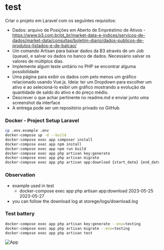 # test

Criar o projeto em Laravel com os seguintes requisitos:
- Dados: arquivo de Posições em Aberto de Empréstimo de Ativos - https://www.b3.com.br/pt_br/market-data-e-indices/servicos-de-dados/market-data/consultas/boletim-diario/dados-publicos-de-produtos-listados-e-de-balcao/
- Um comando Artisan para baixar dados da B3 através de um Job (queue), e salvar os dados no banco de dados. Necessário salvar os valores de múltiplos dias.
- Implemente algum teste unitário no PHP se encontrar alguma possibilidade
- Uma página para exibir os dados com pelo menos um gráfico relacionado usando Vue.js. Ideia: ter um Dropdown para escolher um ativo e ao selecioná-lo exibir um gráfico mostrando a evolução da quantidade de saldo do ativo e do preço médio.
- Descrever o que achar pertinente no readme.md e enviar junto uma screenshot da interface
- A entrega pode ser um repositório privado no GitHub.


### Docker - Project Setup Laravel

```sh
cp .env.example .env
docker-compose up -d --build
docker-compose exec app composer install
docker-compose exec app npm install
docker-compose exec app npm run build
docker-compose exec app php artisan key:generate
docker-compose exec app php artisan migrate
docker-compose exec app php artisan app:download {start_date} {end_date?}
```

### Observation
- example used in test
    - docker-compose exec app php artisan app:download 2023-05-25 2023-05-27
- you can follow the download log at storege/logs/download.log

### Test battery

```sh
docker-compose exec app php artisan key:generate --env=testing
docker-compose exec app php artisan migrate --env=testing
docker-compose exec app php artisan test
```

![App](https://uploaddeimagens.com.br/images/004/455/001/original/app.png?1683305090)
